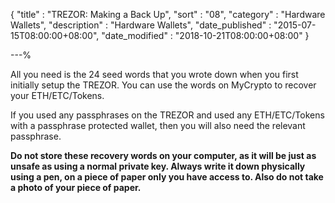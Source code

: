 {
"title" : "TREZOR: Making a Back Up",
"sort" : "08",
"category" : "Hardware Wallets",
"description" : "Hardware Wallets",
"date_published" : "2015-07-15T08:00:00+08:00",
"date_modified" : "2018-10-21T08:00:00+08:00"
}

---%

All you need is the 24 seed words that you wrote down when you first initially setup the TREZOR. You can use the words on MyCrypto to recover your ETH/ETC/Tokens.

If you used any passphrases on the TREZOR and used any ETH/ETC/Tokens with a passphrase protected wallet, then you will also need the relevant passphrase.

**Do not store these recovery words on your computer, as it will be just as unsafe as using a normal private key. Always write it down physically using a pen, on a piece of paper only you have access to. Also do not take a photo of your piece of paper.**
